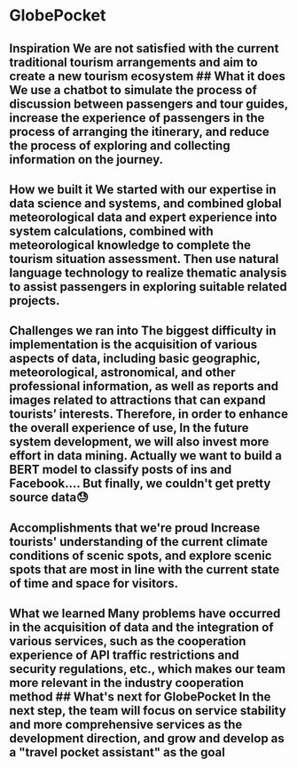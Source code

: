 # GlobePocket

## Inspiration We are not satisfied with the current traditional tourism arrangements and aim to create a new tourism ecosystem  ## What it does We use a chatbot to simulate the process of discussion between passengers and tour guides, increase the experience of passengers in the process of arranging the itinerary, and reduce the process of exploring and collecting information on the journey.  

## How we built it We started with our expertise in data science and systems, and combined global meteorological data and expert experience into system calculations, combined with meteorological knowledge to complete the tourism situation assessment. Then use natural language technology to realize thematic analysis to assist passengers in exploring suitable related projects.   

## Challenges we ran into The biggest difficulty in implementation is the acquisition of various aspects of data, including basic geographic, meteorological, astronomical, and other professional information, as well as reports and images related to attractions that can expand tourists’ interests. Therefore, in order to enhance the overall experience of use, In the future system development, we will also invest more effort in data mining.  Actually we want to build a BERT model to classify posts of ins and Facebook…. But finally, we couldn't get pretty source data😓    

## Accomplishments that we're proud  Increase tourists' understanding of the current climate conditions of scenic spots, and explore scenic spots that are most in line with the current state of time and space for visitors.  

## What we learned Many problems have occurred in the acquisition of data and the integration of various services, such as the cooperation experience of API traffic restrictions and security regulations, etc., which makes our team more relevant in the industry cooperation method  ## What's next for GlobePocket In the next step, the team will focus on service stability and more comprehensive services as the development direction, and grow and develop as a "travel pocket assistant" as the goal
